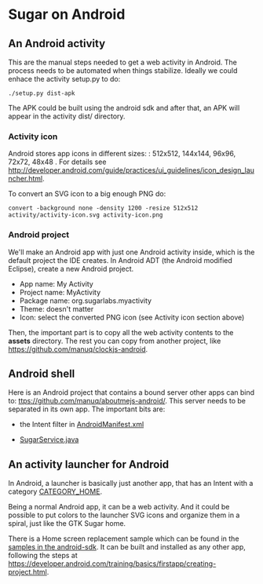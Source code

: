 Sugar on Android
================

An Android activity
-------------------

This are the manual steps needed to get a web activity in Android.
The process needs to be automated when things stabilize. Ideally we
could enhace the activity setup.py to do:

    ./setup.py dist-apk

The APK could be built using the android sdk and after that, an APK
will appear in the activity dist/ directory.

### Activity icon

Android stores app icons in different sizes: : 512x512, 144x144,
96x96, 72x72, 48x48 . For details see
<http://developer.android.com/guide/practices/ui_guidelines/icon_design_launcher.html>.

To convert an SVG icon to a big enough PNG do:

    convert -background none -density 1200 -resize 512x512 activity/activity-icon.svg activity-icon.png

### Android project

We'll make an Android app with just one Android activity inside, which
is the default project the IDE creates.  In Android ADT (the Android
modified Eclipse), create a new Android project.

* App name: My Activity
* Project name: MyActivity
* Package name: org.sugarlabs.myactivity
* Theme: doesn't matter
* Icon: select the converted PNG icon (see Activity icon section above)

Then, the important part is to copy all the web activity contents to
the **assets** directory.  The rest you can copy from another project,
like <https://github.com/manuq/clockjs-android>.

Android shell
-------------

Here is an Android project that contains a bound server other apps can
bind to: <ttps://github.com/manuq/aboutmejs-android/>.  This server
needs to be separated in its own app.  The important bits are:

* the Intent filter in
  [AndroidManifest.xml](https://github.com/manuq/aboutmejs-android/blob/master/AndroidManifest.xml)

* [SugarService.java](https://github.com/manuq/aboutmejs-android/blob/master/src/org/sugarlabs/aboutme/SugarService.java)

An activity launcher for Android
--------------------------------

In Android, a launcher is basically just another app, that has an
Intent with a category
[CATEGORY_HOME](http://developer.android.com/reference/android/content/Intent.html#CATEGORY_HOME).

Being a normal Android app, it can be a web activity.  And it could be
possible to put colors to the launcher SVG icons and organize them in
a spiral, just like the GTK Sugar home.

There is a Home screen replacement sample which can be found in the
[samples in the
android-sdk](http://developer.android.com/tools/samples/index.html). It
can be built and installed as any other app, following the steps at
<https://developer.android.com/training/basics/firstapp/creating-project.html>.
